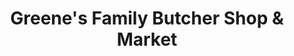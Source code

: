 ---
title: "Greene's Family Butcher Shop & Market"
url: /kingsville/greenes-family-butcher-shop-and-market/
shop: butcher
---